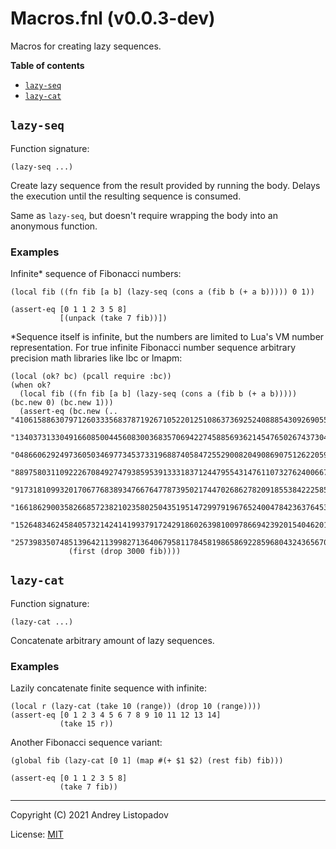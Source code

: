 # Macros.fnl (v0.0.3-dev)
Macros for creating lazy sequences.

**Table of contents**

- [`lazy-seq`](#lazy-seq)
- [`lazy-cat`](#lazy-cat)

## `lazy-seq`
Function signature:

```
(lazy-seq ...)
```

Create lazy sequence from the result provided by running the body.
Delays the execution until the resulting sequence is consumed.

Same as `lazy-seq`, but doesn't require wrapping the body into an
anonymous function.

### Examples

Infinite* sequence of Fibonacci numbers:

```fennel
(local fib ((fn fib [a b] (lazy-seq (cons a (fib b (+ a b))))) 0 1))

(assert-eq [0 1 1 2 3 5 8]
           [(unpack (take 7 fib))])
```

*Sequence itself is infinite, but the numbers are limited to Lua's VM
number representation.  For true infinite Fibonacci number sequence
arbitrary precision math libraries like lbc or lmapm:

``` fennel
(local (ok? bc) (pcall require :bc))
(when ok?
  (local fib ((fn fib [a b] (lazy-seq (cons a (fib b (+ a b))))) (bc.new 0) (bc.new 1)))
  (assert-eq (bc.new (.. "4106158863079712603335683787192671052201251086373692524088854309269055842741"
                         "1340373133049166085004456083003683570694227458856936214547650267437304544685216"
                         "0486606292497360503469773453733196887405847255290082049086907512622059054542195"
                         "8897580311092226708492747938595391333183712447955431476110732762400667379340851"
                         "9173181099320170677683893476676477873950217447026862782091855384222585830640830"
                         "1661862900358266857238210235802504351951472997919676524004784236376453347268364"
                         "1526483462458405732142414199379172429186026398100978669423920154046201538186714"
                         "25739835074851396421139982713640679581178458198658692285968043243656709796000"))
             (first (drop 3000 fib))))

```

## `lazy-cat`
Function signature:

```
(lazy-cat ...)
```

Concatenate arbitrary amount of lazy sequences.

### Examples

Lazily concatenate finite sequence with infinite:

```fennel
(local r (lazy-cat (take 10 (range)) (drop 10 (range))))
(assert-eq [0 1 2 3 4 5 6 7 8 9 10 11 12 13 14]
           (take 15 r))
```

Another Fibonacci sequence variant:

```fennel
(global fib (lazy-cat [0 1] (map #(+ $1 $2) (rest fib) fib)))

(assert-eq [0 1 1 2 3 5 8]
           (take 7 fib))
```


---

Copyright (C) 2021 Andrey Listopadov

License: [MIT](https://gitlab.com/andreyorst/lazy-seq/-/raw/master/LICENSE)


<!-- Generated with Fenneldoc v0.1.7
     https://gitlab.com/andreyorst/fenneldoc -->
